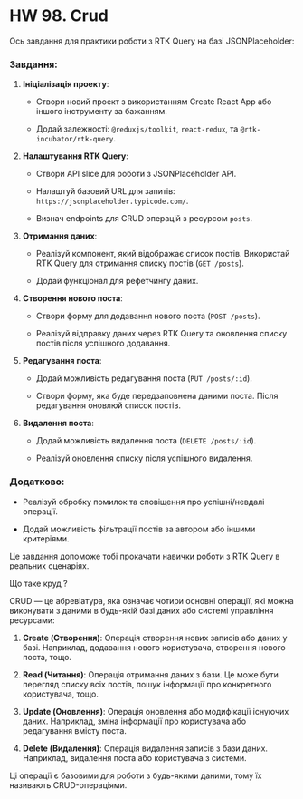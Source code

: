 # HW 98. Crud

Ось завдання для практики роботи з RTK Query на базі JSONPlaceholder:

### Завдання:

1. **Ініціалізація проекту**:

    - Створи новий проект з використанням Create React App або іншого інструменту за бажанням.

    - Додай залежності: `@reduxjs/toolkit`, `react-redux`, та `@rtk-incubator/rtk-query`.

2. **Налаштування RTK Query**:

    - Створи API slice для роботи з JSONPlaceholder API.

    - Налаштуй базовий URL для запитів: `https://jsonplaceholder.typicode.com/`.

    - Визнач endpoints для CRUD операцій з ресурсом `posts`.

3. **Отримання даних**:

    - Реалізуй компонент, який відображає список постів. Використай RTK Query для отримання списку постів (`GET /posts`).

    - Додай функціонал для рефетчингу даних.

4. **Створення нового поста**:

    - Створи форму для додавання нового поста (`POST /posts`).

    - Реалізуй відправку даних через RTK Query та оновлення списку постів після успішного додавання.

5. **Редагування поста**:

    - Додай можливість редагування поста (`PUT /posts/:id`).

    - Створи форму, яка буде передзаповнена даними поста. Після редагування оновлюй список постів.

6. **Видалення поста**:

    - Додай можливість видалення поста (`DELETE /posts/:id`).

    - Реалізуй оновлення списку після успішного видалення.

### Додатково:

- Реалізуй обробку помилок та сповіщення про успішні/невдалі операції.

- Додай можливість фільтрації постів за автором або іншими критеріями.

Це завдання допоможе тобі прокачати навички роботи з RTK Query в реальних сценаріях.

Що таке круд ?

CRUD — це абревіатура, яка означає чотири основні операції, які можна виконувати з даними в будь-якій базі даних або системі управління ресурсами:

1. **Create (Створення)**: Операція створення нових записів або даних у базі. Наприклад, додавання нового користувача, створення нового поста, тощо.

2. **Read (Читання)**: Операція отримання даних з бази. Це може бути перегляд списку всіх постів, пошук інформації про конкретного користувача, тощо.

3. **Update (Оновлення)**: Операція оновлення або модифікації існуючих даних. Наприклад, зміна інформації про користувача або редагування вмісту поста.

4. **Delete (Видалення)**: Операція видалення записів з бази даних. Наприклад, видалення поста або користувача з системи.

Ці операції є базовими для роботи з будь-якими даними, тому їх називають CRUD-операціями.